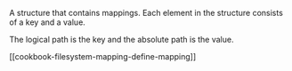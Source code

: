 A structure that contains mappings. Each element in the structure consists of a key and a value.

The logical path is the key and the absolute path is the value.

[[cookbook-filesystem-mapping-define-mapping]]